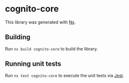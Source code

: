# cognito-core

This library was generated with [Nx](https://nx.dev).

## Building

Run `nx build cognito-core` to build the library.

## Running unit tests

Run `nx test cognito-core` to execute the unit tests via [Jest](https://jestjs.io).
